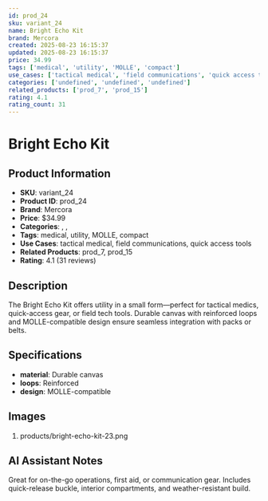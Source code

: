 ```yaml
---
id: prod_24
sku: variant_24
name: Bright Echo Kit
brand: Mercora
created: 2025-08-23 16:15:37
updated: 2025-08-23 16:15:37
price: 34.99
tags: ['medical', 'utility', 'MOLLE', 'compact']
use_cases: ['tactical medical', 'field communications', 'quick access tools']
categories: ['undefined', 'undefined', 'undefined']
related_products: ['prod_7', 'prod_15']
rating: 4.1
rating_count: 31
---
```


# Bright Echo Kit

## Product Information
- **SKU**: variant_24
- **Product ID**: prod_24
- **Brand**: Mercora
- **Price**: $34.99
- **Categories**: , , 
- **Tags**: medical, utility, MOLLE, compact
- **Use Cases**: tactical medical, field communications, quick access tools
- **Related Products**: prod_7, prod_15
- **Rating**: 4.1 (31 reviews)

## Description
The Bright Echo Kit offers utility in a small form—perfect for tactical medics, quick-access gear, or field tech tools. Durable canvas with reinforced loops and MOLLE-compatible design ensure seamless integration with packs or belts.

## Specifications
- **material**: Durable canvas
- **loops**: Reinforced
- **design**: MOLLE-compatible

## Images
1. products/bright-echo-kit-23.png

## AI Assistant Notes
Great for on-the-go operations, first aid, or communication gear. Includes quick-release buckle, interior compartments, and weather-resistant build.
